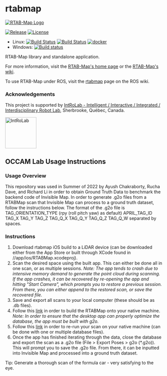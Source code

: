 rtabmap
=======

[![RTAB-Map Logo](https://raw.githubusercontent.com/introlab/rtabmap/master/guilib/src/images/RTAB-Map100.png)](http://introlab.github.io/rtabmap)

[![Release][release-image]][releases]
[![License][license-image]][license]

 * Linux: [![Build Status](https://github.com/introlab/rtabmap/actions/workflows/cmake.yml/badge.svg)](https://github.com/introlab/rtabmap/actions/workflows/cmake.yml) [![Build Status](https://github.com/introlab/rtabmap/actions/workflows/cmake-ros.yml/badge.svg)](https://github.com/introlab/rtabmap/actions/workflows/cmake-ros.yml) [![docker](https://github.com/introlab/rtabmap/actions/workflows/docker.yml/badge.svg)](https://github.com/introlab/rtabmap/actions/workflows/docker.yml) 
 * Windows: [![Build status](https://ci.appveyor.com/api/projects/status/hr73xspix9oqa26h/branch/master?svg=true)](https://ci.appveyor.com/project/matlabbe/rtabmap/branch/master)

[release-image]: https://img.shields.io/badge/release-0.20.16-green.svg?style=flat
[releases]: https://github.com/introlab/rtabmap/releases

[license-image]: https://img.shields.io/badge/license-BSD-green.svg?style=flat
[license]: https://github.com/introlab/rtabmap/blob/master/LICENSE

RTAB-Map library and standalone application.

For more information, visit the [RTAB-Map's home page](http://introlab.github.io/rtabmap) or the [RTAB-Map's wiki](https://github.com/introlab/rtabmap/wiki).

To use RTAB-Map under ROS, visit the [rtabmap](http://wiki.ros.org/rtabmap) page on the ROS wiki.

### Acknowledgements
This project is supported by [IntRoLab - Intelligent / Interactive / Integrated / Interdisciplinary Robot Lab](https://introlab.3it.usherbrooke.ca/), Sherbrooke, Québec, Canada.

<a href="https://introlab.3it.usherbrooke.ca/">
<img src="https://github.com/introlab/16SoundsUSB/blob/master/images/IntRoLab.png" alt="IntRoLab" height="100">
</a>

## OCCAM Lab Usage Instructions
### Usage Overview
This repository was used in Summer of 2022 by Ayush Chakraborty, Rucha Dave, and Richard Li in order to obtain Ground Truth Data to benchmark the backend code of Invisible Map. In order to generate .g2o files from a RTABMap scan that Invisible Map can process to a ground truth dataset, follow the instructions below. The format of the .g2o file is TAG_ORIENTATION_TYPE (rpy (roll pitch yaw) as default) APRIL_TAG_ID TAG_X TAG_Y TAG_Z TAG_Q_X TAG_Q_Y TAG_Q_Z TAG_Q_W separated by spaces. 

### Instructions
1. Download rtabmap iOS build to a LiDAR device (can be downloaded either from the App Store or built through XCode found in //app/ios/RTABMap.xcodeproj).
2. Scan the desired space using the built app. This can either be done all in one scan, or as multiple sessions.
 *Note: The app tends to crash due to intensive memory demand to generate the point cloud during scanning. If the app crashes, it can be recovered by re-opening the app and hitting "Start Camera", which prompts you to restore a previous session. From there, you can either append to the restored scan, or save the recovered file.*
3. Save and export all scans to your local computer (these should be as .db files).
4. Follow this [link](https://github.com/introlab/rtabmap/wiki/Installation) in order to build the RTABMap onto your native machine. *Note: In order to ensure that the desktop app can properly optimize the database, the app must be built with g2o.*
5. Follow this [link](https://github.com/introlab/rtabmap/wiki/Multi-Session-Mapping-with-RTAB-Map-Tango)  in order to re-run your scan on your native machine (can be done with one or multiple database files).
6. Once the app has finished iterating through the data, close the database and export the scan as a .g2o file (File > Export Poses > g2o (*.g2o)). This will prompt you to save the .g2o file. From there, it can be inputted into Invisible Map and processed into a ground truth dataset.

Tip: Generate a thorough scan of the formula car - very satisfying to the eye.